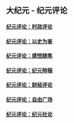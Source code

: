 ## 大纪元 - 纪元评论

#### [纪元评论：时政评论](indexes/nsc1025/README.md?05170330)
#### [纪元评论：以史为鉴](indexes/nsc1028/README.md?05170330)
#### [纪元评论：感悟随笔](indexes/nsc1035/README.md?05170330)
#### [纪元评论：纪元特稿](indexes/nsc424/README.md?05170330)
#### [纪元评论：财经评论](indexes/nsc1026/README.md?05170330)
#### [纪元评论：自由广场](indexes/nsc993/README.md?05170330)
#### [纪元评论：纪元社论](indexes/nsc422/README.md?05170330)

